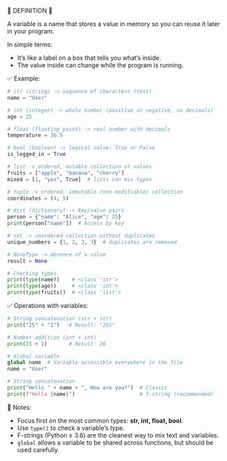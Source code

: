 🧠 DEFINITION 🧠

A variable is a name that stores a value in memory so you can reuse it later in your program.

In simple terms:

* It’s like a label on a box that tells you what’s inside.
* The value inside can change while the program is running.


✅ Example:

```python
# str (string) -> sequence of characters (text)
name = "User"

# int (integer) -> whole number (positive or negative, no decimals)
age = 25

# float (floating point) -> real number with decimals
temperature = 36.5

# bool (boolean) -> logical value: True or False
is_logged_in = True

# list -> ordered, mutable collection of values
fruits = ["apple", "banana", "cherry"]
mixed = [1, "yes", True]  # lists can mix types

# tuple -> ordered, immutable (non-modifiable) collection
coordinates = (4, 5)

# dict (dictionary) -> key/value pairs
person = {"name": "Alice", "age": 25}
print(person["name"])  # Access by key

# set -> unordered collection without duplicates
unique_numbers = {1, 2, 3, 3}  # duplicates are removed

# NoneType -> absence of a value
result = None

# Checking types
print(type(name))    # <class 'str'>
print(type(age))     # <class 'int'>
print(type(fruits))  # <class 'list'>
```


✅ Operations with variables:

```python
# String concatenation (str + str)
print("25" + "1")   # Result: "251"

# Number addition (int + int)
print(25 + 1)       # Result: 26

# Global variable
global name  # Variable accessible everywhere in the file
name = "User"

# String concatenation
print("Hello " + name + ", How are you?")  # Classic
print(f"Hello {name}")                     # f-string (recommended)
```


📌 Notes:

* Focus first on the most common types: **str, int, float, bool**.
* Use `type()` to check a variable’s type.
* F-strings (Python ≥ 3.6) are the cleanest way to mix text and variables.
* `global` allows a variable to be shared across functions, but should be used carefully.
